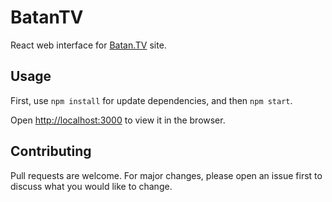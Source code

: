 # BatanTV

React web interface for [Batan.TV](http://batan.tv/) site.

## Usage

First, use `npm install` for update dependencies, and then `npm start`.

Open [http://localhost:3000](http://localhost:3000) to view it in the browser.

## Contributing
Pull requests are welcome. For major changes, please open an issue first to discuss what you would like to change.
